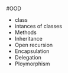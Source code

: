 #OOD

- class
- intances of classes
- Methods
- Inheritance
- Open recursion
- Encapsulation
- Delegation
- Ploymorphism
